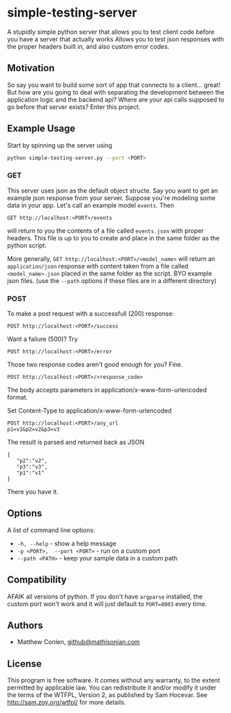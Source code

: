simple-testing-server
=====================

A stupidly simple python server that allows you to test client code before you have a server that actually works
Allows you to test json responses with the proper headers built in, and also custom error codes.



Motivation
---

So say you want to build some sort of app that connects to a client... great! But how are you going to deal with separating the development between the application logic and the backend api? Where are your api calls supposed to go before that server exists? Enter this project.

Example Usage
---

Start by spinning up the server using

```sh
python simple-testing-server.py --port <PORT>
```

### GET

This server uses json as the default object structe. Say you want to get an example json response from your server.
Suppose you're modeling some data in your app. Let's call an example model ```events```. Then 

```GET http://localhost:<PORT>/events``` 

will return to you the contents of a 
file called ```events.json``` with proper headers. This file is up to you to create and place in the same folder as the python
script.

More generally, ```GET http://localhost:<PORT>/<model_name>``` will return an ```application/json``` response 
with content taken from a file called ```<model_name>.json``` placed in the same folder as the script.
BYO example json files. (use the ```--path``` options if these files are in a different directory)

### POST

To make a post request with a successfull (200) response:

```POST http://localhost:<PORT>/success```

Want a failure (500)? Try

```POST http://localhost:<PORT>/error```

Those two response codes aren't good enough for you? Fine.

```POST http://localhost:<PORT>/<response_code>```

The body accepts parameters in application/x-www-form-urlencoded format.

Set Content-Type to application/x-www-form-urlencoded

    POST http://localhost:<PORT>/any_url
    p1=v1&p2=v2&p3=v3

The result is parsed and returned back as JSON

    {
       "p2":"v2",
       "p3":"v3",
       "p1":"v1"
    }


There you have it.

Options
---

A list of command line options:

* ```-h, --help``` - show a help message
* ```-p <PORT>,  --port <PORT>``` - run on a custom port
* ```--path <PATH>``` - keep your sample data in a custom path

Compatibility
---

AFAIK all versions of python. If you don't have ```argparse``` installed, the custom port won't
work and it will just default to ```PORT=8003``` every time.


Authors
-----

- Matthew Conlen, github@mathisonian.com

License
-----

This program is free software. It comes without any warranty, to
the extent permitted by applicable law. You can redistribute it
and/or modify it under the terms of the WTFPL, Version 2, as
published by Sam Hocevar. See http://sam.zoy.org/wtfpl/
for more details.

